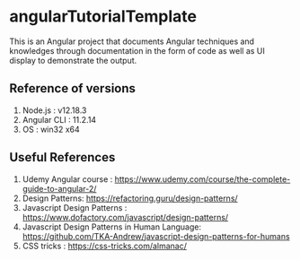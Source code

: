 # angularTutorialTemplate
This is an Angular project that documents Angular techniques and knowledges through documentation in the form of code as well as UI display to demonstrate the output.

## Reference of versions
1. Node.js : v12.18.3
2. Angular CLI : 11.2.14
3. OS : win32 x64

## Useful References
1. Udemy Angular course : https://www.udemy.com/course/the-complete-guide-to-angular-2/
2. Design Patterns: https://refactoring.guru/design-patterns/
3. Javascript Design Patterns : https://www.dofactory.com/javascript/design-patterns/
4. Javascript Design Patterns in Human Language: https://github.com/TKA-Andrew/javascript-design-patterns-for-humans
5. CSS tricks : https://css-tricks.com/almanac/
